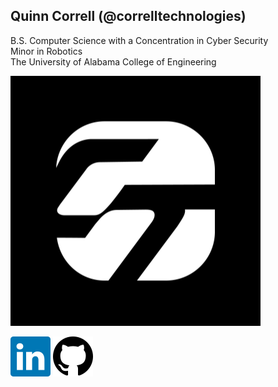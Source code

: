 ## Quinn Correll (@correlltechnologies)
B.S. Computer Science with a Concentration in Cyber Security\
Minor in Robotics\
The University of Alabama College of Engineering

![Correll Technologies](logo.png)

[<img src="https://raw.githubusercontent.com/CLorant/readme-social-icons/refs/heads/main/large/filled/linkedin.svg">](https://www.linkedin.com/in/quinn-correll/)
[<img src="https://raw.githubusercontent.com/CLorant/readme-social-icons/refs/heads/main/large/filled/github.svg">](https://github.com/correlltechnologies)

